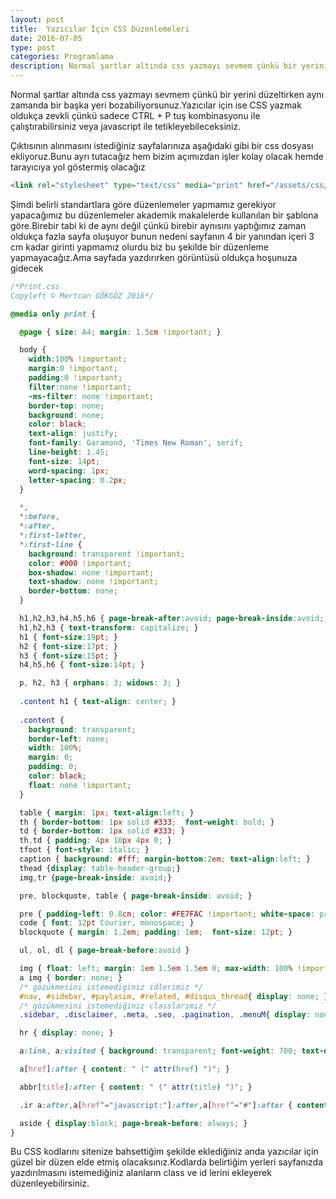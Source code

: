 ```yaml
---
layout: post
title:  Yazıcılar İçin CSS Düzenlemeleri
date: 2016-07-05
type: post
categories: Programlama
description: Normal şartlar altında css yazmayı sevmem çünkü bir yerini düzeltirken aynı zamanda bir başka yeri bozabiliyorsunuz. print css
---
```


Normal şartlar altında css yazmayı sevmem çünkü bir yerini düzeltirken aynı zamanda bir başka yeri bozabiliyorsunuz.Yazıcılar için ise CSS yazmak oldukça zevkli çünkü sadece CTRL + P tuş kombinasyonu ile çalıştırabilirsiniz veya javascript ile tetikleyebileceksiniz.

Çıktısının alınmasını istediğiniz sayfalarınıza aşağıdaki gibi bir css dosyası ekliyoruz.Bunu ayrı tutacağız hem bizim açımızdan işler kolay olacak hemde tarayıcıya yol göstermiş olacağız

```html
<link rel="stylesheet" type="text/css" media="print" href="/assets/css/print.css">
```

Şimdi belirli standartlara göre düzenlemeler yapmamız gerekiyor yapacağımız bu düzenlemeler akademik makalelerde kullanılan bir şablona göre.Birebir tabi ki de aynı değil çünkü birebir aynısını yaptığımız zaman oldukça fazla sayfa oluşuyor bunun nedeni sayfanın 4 bir yanından içeri 3 cm kadar girinti yapmamız olurdu biz bu şekilde bir düzenleme yapmayacağız.Ama sayfada yazdırırken görüntüsü oldukça hoşunuza gidecek

```css
/*Print.css
Copyleft © Mertcan GÖKGÖZ 2016*/

@media only print {

  @page { size: A4; margin: 1.5cm !important; }

  body {
    width:100% !important;
    margin:0 !important;
    padding:0 !important;
    filter:none !important;
    -ms-filter: none !important;
    border-top: none;
    background: none;
    color: black;
    text-align: justify;
    font-family: Garamond, 'Times New Roman', serif;
    line-height: 1.45;
    font-size: 14pt;
    word-spacing: 1px;
    letter-spacing: 0.2px;
  }

  *,
  *:before,
  *:after,
  *:first-letter,
  *:first-line {
    background: transparent !important;
    color: #000 !important;
    box-shadow: none !important;
    text-shadow: none !important;
    border-bottom: none;
  }

  h1,h2,h3,h4,h5,h6 { page-break-after:avoid; page-break-inside:avoid; }
  h1,h2,h3 { text-transform: capitalize; }
  h1 { font-size:19pt; }
  h2 { font-size:17pt; }
  h3 { font-size:15pt; }
  h4,h5,h6 { font-size:14pt; }

  p, h2, h3 { orphans: 3; widows: 3; }
 
  .content h1 { text-align: center; }
  
  .content {
    background: transparent;
    border-left: none;
    width: 100%;
    margin: 0;
    padding: 0;
    color: black;
    float: none !important;
  }

  table { margin: 1px; text-align:left; }
  th { border-bottom: 1px solid #333;  font-weight: bold; }
  td { border-bottom: 1px solid #333; }
  th,td { padding: 4px 10px 4px 0; }
  tfoot { font-style: italic; }
  caption { background: #fff; margin-bottom:2em; text-align:left; }
  thead {display: table-header-group;}
  img,tr {page-break-inside: avoid;}

  pre, blockquote, table { page-break-inside: avoid; }

  pre { padding-left: 0.8cm; color: #FE7FAC !important; white-space: pre-wrap; word-wrap: break-word; }
  code { font: 12pt Courier, monospace; }
  blockquote { margin: 1.2em; padding: 1em;  font-size: 12pt; }

  ul, ol, dl { page-break-before:avoid }

  img { float: left; margin: 1em 1.5em 1.5em 0; max-width: 100% !important; }
  a img { border: none; }
  /* gözükmesini istemediginiz idlerimiz */
  #nav, #sidebar, #paylasim, #related, #disqus_thread{ display: none; }
  /* gözükmesini istemediğiniz classlarımız */
  .sidebar, .disclaimer, .meta, .seo, .pagination, .menuM{ display: none; }

  hr { display: none; }

  a:link, a:visited { background: transparent; font-weight: 700; text-decoration: underline;color:#333; }

  a[href]:after { content: " (" attr(href) ")"; }

  abbr[title]:after { content: " (" attr(title) ")"; }

  .ir a:after,a[href^="javascript:"]:after,a[href^="#"]:after { content: ""; }

  aside { display:block; page-break-before: always; }
}
```

Bu CSS kodlarını sitenize bahsettiğim şekilde eklediğiniz anda yazıcılar için güzel bir düzen elde etmiş olacaksınız.Kodlarda belirtiğim yerleri sayfanızda yazdırılmasını istemediğiniz alanların class ve id lerini ekleyerek düzenleyebilirsiniz.